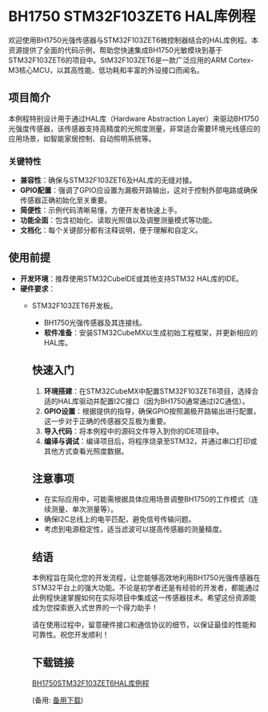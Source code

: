  # BH1750 STM32F103ZET6 HAL库例程

 欢迎使用BH1750光强传感器与STM32F103ZET6微控制器结合的HAL库例程。本资源提供了全面的代码示例，帮助您快速集成BH1750光敏模块到基于STM32F103ZET6的项目中。StM32F103ZET6是一款广泛应用的ARM Cortex-M3核心MCU，以其高性能、低功耗和丰富的外设接口而闻名。

 ## 项目简介

 本例程特别设计用于通过HAL库（Hardware Abstraction Layer）来驱动BH1750光强度传感器，该传感器支持高精度的光照度测量，非常适合需要环境光线感应的应用场景，如智能家居控制、自动照明系统等。

 ### 关键特性
 - **兼容性**：确保与STM32F103ZET6及HAL库的无缝对接。
 - **GPIO配置**：强调了GPIO应设置为漏极开路输出，这对于控制外部电路或确保传感器正确初始化至关重要。
 - **简便性**：示例代码清晰易懂，方便开发者快速上手。
 - **功能全面**：包含初始化、读取光照值以及调整测量模式等功能。
 - **文档化**：每个关键部分都有注释说明，便于理解和自定义。

 ## 使用前提
 - **开发环境**：推荐使用STM32CubeIDE或其他支持STM32 HAL库的IDE。
 - **硬件要求**：
     - STM32F103ZET6开发板。
         - BH1750光强传感器及其连接线。
         - **软件准备**：安装STM32CubeMX以生成初始工程框架，并更新相应的HAL库。

         ## 快速入门
         1. **环境搭建**：在STM32CubeMX中配置STM32F103ZET6项目，选择合适的HAL库驱动并配置I2C接口（因为BH1750通常通过I2C通信）。
         2. **GPIO设置**：根据提供的指导，确保GPIO按照漏极开路输出进行配置，这一步对于正确的传感器交互极为重要。
         3. **导入代码**：将本例程中的源码文件导入到你的IDE项目中。
         4. **编译与调试**：编译项目后，将程序烧录至STM32，并通过串口打印或其他方式查看光照度数据。

         ## 注意事项
         - 在实际应用中，可能需根据具体应用场景调整BH1750的工作模式（连续测量、单次测量等）。
         - 确保I2C总线上的电平匹配，避免信号传输问题。
         - 考虑到电源稳定性，适当滤波可以提高传感器的测量精度。

         ## 结语
         本例程旨在简化您的开发流程，让您能够高效地利用BH1750光强传感器在STM32平台上的强大功能。不论是初学者还是有经验的开发者，都能通过此例程快速掌握如何在实际项目中集成这一传感器技术。希望这份资源能成为您探索嵌入式世界的一个得力助手！

         请在使用过程中，留意硬件接口和通信协议的细节，以保证最佳的性能和可靠性。祝您开发顺利！

         ## 下载链接
         [BH1750STM32F103ZET6HAL库例程](https://pan.quark.cn/s/2462d76602e5) 

         (备用: [备用下载](https://pan.baidu.com/s/1xlXiyISZD8ZbemhpTnZ7LQ?pwd=1234))
